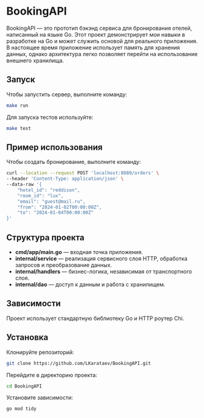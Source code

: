 # BookingAPI

BookingAPI — это прототип бэкэнд сервиса для бронирования отелей, написанный на языке Go. Этот проект демонстрирует мои навыки в разработке на Go и может служить основой для реального приложения. В настоящее время приложение использует память для хранения данных, однако архитектура легко позволяет перейти на использование внешнего хранилища.

## Запуск

Чтобы запустить сервер, выполните команду:

```sh
make run
```

Для запуска тестов используйте:

```sh
make test
```

## Пример использования

Чтобы создать бронирование, выполните команду:

```sh
curl --location --request POST 'localhost:8080/orders' \
--header 'Content-Type: application/json' \
--data-raw '{
    "hotel_id": "reddison",
    "room_id": "lux",
    "email": "guest@mail.ru",
    "from": "2024-01-02T00:00:00Z",
    "to": "2024-01-04T00:00:00Z"
}'
```

## Структура проекта

- **cmd/app/main.go** — входная точка приложения.
- **internal/service** — реализация сервисного слоя HTTP, обработка запросов и преобразование данных.
- **internal/handlers** — бизнес-логика, независимая от транспортного слоя.
- **internal/dao** — доступ к данным и работа с хранилищем.

## Зависимости

Проект использует стандартную библиотеку Go и HTTP роутер Chi.

## Установка

Клонируйте репозиторий:

```sh
git clone https://github.com/LKarataev/BookingAPI.git
```

Перейдите в директорию проекта:

```sh
cd BookingAPI
```

Установите зависимости:
```sh
go mod tidy
```
